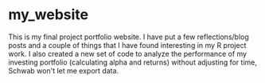 # my_website
This is my final project portfolio website. I have put a few reflections/blog posts and a couple of things that I have found interesting in my R project work. I also created a new set of code to analyze the performance of my investing portfolio (calculating alpha and returns) without adjusting for time, Schwab won't let me export data.